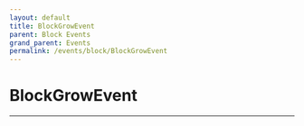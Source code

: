 ```yaml
---
layout: default
title: BlockGrowEvent
parent: Block Events
grand_parent: Events
permalink: /events/block/BlockGrowEvent
---
```


# BlockGrowEvent

---
